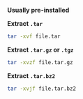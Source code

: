 
**Usually pre-installed**

**Extract `.tar`**

```bash
tar -xvf file.tar
```

**Extract `.tar.gz` or `.tgz`**

```bash
tar -xvzf file.tar.gz
```

**Extract `.tar.bz2`**

```bash
tar -xvjf file.tar.bz2
```

